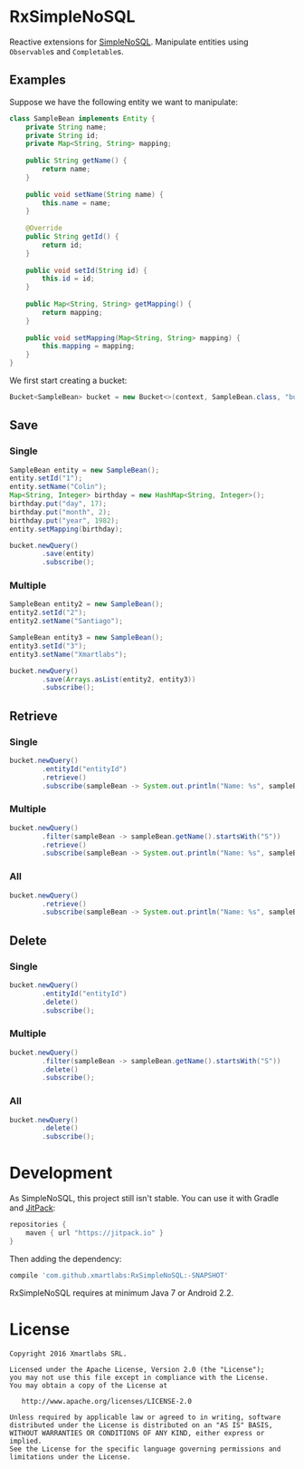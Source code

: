 # RxSimpleNoSQL

Reactive extensions for [SimpleNoSQL](https://github.com/Jearil/SimpleNoSQL). Manipulate entities using `Observable`s
and `Completable`s.

## Examples

Suppose we have the following entity we want to manipulate:

```java
class SampleBean implements Entity {
    private String name;
    private String id;
    private Map<String, String> mapping;
    
    public String getName() {
        return name;
    }
    
    public void setName(String name) {
        this.name = name;
    }
    
    @Override
    public String getId() {
        return id;
    }
    
    public void setId(String id) {
        this.id = id;
    }
    
    public Map<String, String> getMapping() {
        return mapping;
    }
    
    public void setMapping(Map<String, String> mapping) {
        this.mapping = mapping;
    }
}
```

We first start creating a bucket:

```java
Bucket<SampleBean> bucket = new Bucket<>(context, SampleBean.class, "bucketId");
```

## Save

### Single

```java
SampleBean entity = new SampleBean();
entity.setId("1");
entity.setName("Colin");
Map<String, Integer> birthday = new HashMap<String, Integer>();
birthday.put("day", 17);
birthday.put("month", 2);
birthday.put("year", 1982);
entity.setMapping(birthday);

bucket.newQuery()
        .save(entity)
        .subscribe();
```

### Multiple

```java
SampleBean entity2 = new SampleBean();
entity2.setId("2");
entity2.setName("Santiago");

SampleBean entity3 = new SampleBean();
entity3.setId("3");
entity3.setName("Xmartlabs");

bucket.newQuery()
        .save(Arrays.asList(entity2, entity3))
        .subscribe();
```

## Retrieve

### Single

```java
bucket.newQuery()
        .entityId("entityId")
        .retrieve()
        .subscribe(sampleBean -> System.out.println("Name: %s", sampleBean.getName()));
```

### Multiple

```java
bucket.newQuery()
        .filter(sampleBean -> sampleBean.getName().startsWith("S"))
        .retrieve()
        .subscribe(sampleBean -> System.out.println("Name: %s", sampleBean.getName()));
```

### All

```java
bucket.newQuery()
        .retrieve()
        .subscribe(sampleBean -> System.out.println("Name: %s", sampleBean.getName()));
```

## Delete

### Single

```java
bucket.newQuery()
        .entityId("entityId")
        .delete()
        .subscribe();
```

### Multiple

```java
bucket.newQuery()
        .filter(sampleBean -> sampleBean.getName().startsWith("S"))
        .delete()
        .subscribe();
```

### All

```java
bucket.newQuery()
        .delete()
        .subscribe();
```


# Development

As SimpleNoSQL, this project still isn't stable. You can use it with Gradle and [JitPack](https://jitpack.io):

```groovy
repositories {
    maven { url "https://jitpack.io" }
}
```

Then adding the dependency:

```groovy
compile 'com.github.xmartlabs:RxSimpleNoSQL:-SNAPSHOT'
```

RxSimpleNoSQL requires at minimum Java 7 or Android 2.2.

# License

```
Copyright 2016 Xmartlabs SRL.

Licensed under the Apache License, Version 2.0 (the "License");
you may not use this file except in compliance with the License.
You may obtain a copy of the License at

   http://www.apache.org/licenses/LICENSE-2.0

Unless required by applicable law or agreed to in writing, software
distributed under the License is distributed on an "AS IS" BASIS,
WITHOUT WARRANTIES OR CONDITIONS OF ANY KIND, either express or implied.
See the License for the specific language governing permissions and
limitations under the License.
```
